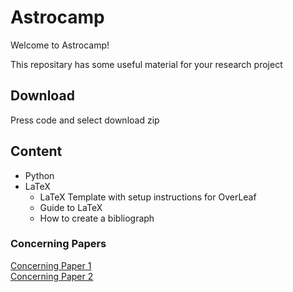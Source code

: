 # Astrocamp
Welcome to Astrocamp!

This repositary has some useful material for your research project
## Download 
Press code and select download zip

## Content

- Python
- LaTeX
  - LaTeX Template with setup instructions for OverLeaf
  - Guide to LaTeX
  - How to create a bibliograph

 ### Concerning Papers
 [Concerning Paper 1](https://arxiv.org/pdf/2303.17626.pdf)  
 [Concerning Paper 2](https://arxiv.org/pdf/2304.00220.pdf)  
